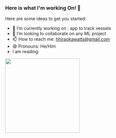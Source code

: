 ### Here is what I'm working On! 👋


Here are some ideas to get you started:

- 🔭 I’m currently working on : app to track vessels 
- 👯 I’m looking to collaborate on any ML project
- 📫 How to reach me: hhiraokawatts@gmail.com
- 😄 Pronouns: He/Him
- I am reading:
<img src="https://i.imgur.com/DDQ6sqz.jpg" width="240px"> 



